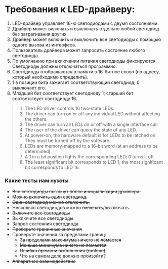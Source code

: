 # Требования к  LED-драйверу:

1. LED-драйвер управляет 16-ю светодиодами с двумя состояниями.
2. Драйвер может включать и выключать отдельно любой светодиод  без затрагивания других.
3. Драйвер может включить и выключить все светодиоды с помощью одного вызова из интерфеса.
4. Пользователь драйвера может запросить состояние любого светодиода.
5. По умолчанию при включении питания светодиоды фиксируются. Светодиоды должны отключаться программно.
6. Светодиоды отображаются в памяти в 16-битное слово (по адресу, который необходимо определить).
7. 1 в позиции бита зажигает соответствующий светодиод; 0 выключает его.
8. Младший бит соответствует светодиоду 1; старший бит соответствует светодиоду 16.

> 1. The LED driver controls 16 two-state LEDs.
> 2. The driver can turn on or off any individual LED without affecting the others.
> 3. The driver can turn all LEDs on or off with a single interface call.
> 4. The user of the driver can query the state of any LED.
> 5. At power-on, the hardware default is for LEDs to be latched on. They must be turned off by the software.
> 6. LEDs are memory-mapped to a 16-bit word (at an address to be
determined).
> 7. A 1 in a bit position lights the corresponding LED; 0 turns it off.
> 8. The least significant bit corresponds to LED 1; the most significant bit corresponds to LED 16.

### Какие тесты нам нужны

* ~~Все светодиоды погаснут после инициализации драйвера.~~
* ~~Можно включить один светодиод.~~
* ~~Один светодиод можно отключить.~~
* Несколько светодиодов можно ~~включать~~/выключать.
* ~~Включите все светодиоды~~
* Выключите все светодиоды
* Запрос состояния светодиода
* ~~Проверьте граничные значения~~
* Проверьте значения за пределами границ:
	* ~~За пределами максимума ничего не ломается~~
	* ~~Меньше минимума ничего не ломается~~
	* ~~Ошибка времени выполнения (runtime)~~
	* Что на самом деле должно произойти?
* ~~Аппаратное взаимодействие~~
